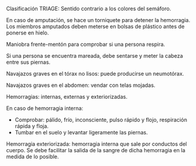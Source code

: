 Clasificación TRIAGE: Sentido contrario a los colores del semáforo.

En caso de amputación, se hace un torniquete para detener la hemorragia. Los miembros amputados deben meterse en bolsas de plástico antes de ponerse en hielo. 

Maniobra frente-mentón para comprobar si una persona respira.

Si una persona se encuentra mareada, debe sentarse y meter la cabeza entre sus piernas.

Navajazos graves en el tórax no lisos: puede producirse un neumotórax.

Navajazos graves en el abdomen: vendar con telas mojadas.

Hemorragias: internas, externas y exteriorizadas.

En caso de hemorragia interna:
- Comprobar: pálido, frío, inconsciente, pulso rápido y flojo, respiración rápida y floja.
- Tumbar en el suelo y levantar ligeramente las piernas.

Hemorragia exteriorizada: hemorragia interna que sale por conductos del cuerpo. Se debe facilitar la salida de la sangre de dicha hemorragia en la medida de lo posible.